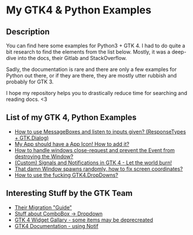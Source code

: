 # My GTK4 & Python Examples

## Description
You can find here some examples for Python3 + GTK 4. I had to do quite a bit research to find the elements from the list below. Mostly, it was a deep-dive into the docs, their Gitlab and StackOverflow.

Sadly, the documentation is rare and there are only a few examples for Python out there, or if they are there, they are mostly utter rubbish and probably for GTK 3.

I hope my repository helps you to drastically reduce time for searching and reading docs. <3

## List of my GTK 4, Python Examples
- [How to use MessageBoxes and listen to inputs given? (ResponseTypes + GTK.Dialog) ](Dialog.md)
- [My App should have a App Icon! How to add it?](Icons.md)
- [How to handle windows close-request and prevent the Event from destroying the Window?](WindowCloseEvent.md)
- [(Custom) Signals and Notifications in GTK 4 - Let the world burn!](SignalHandling.md)
- [That damn Window spawns randomly, how to fix screen coordinates?](WindowPositioning.md) 
- [How to use the fucking GTK4.DropDowns?](DropDown.md)

## Interesting Stuff by the GTK Team
- [Their Migration "Guide"](https://gnome.pages.gitlab.gnome.org/gtk/gtk4/migrating-3to4.html)
- [Stuff about ComboBox -> Dropdown](https://discourse.gnome.org/t/migrate-from-comboboxtext-to-comborow-dropdown/10565/2)
- [GTK 4 Widget Gallary - some items may be deprecreated](https://docs.gtk.org/gtk4/visual_index.html) 
- [GTK4 Documentation - using Notif](https://developer.gnome.org/documentation/tutorials/notifications.html)
